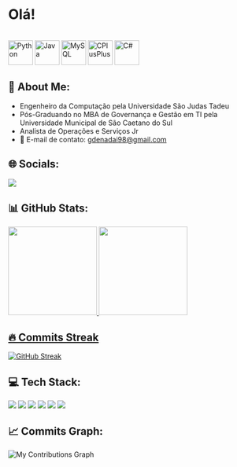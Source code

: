 # Olá!
<div>

<div style="display: inline_block"><br>
<img src="https://cdn.jsdelivr.net/gh/devicons/devicon@latest/icons/python/python-original-wordmark.svg" height="50" alt="Python">
<img src="https://cdn.jsdelivr.net/gh/devicons/devicon@latest/icons/java/java-original-wordmark.svg" height="50" alt="Java">
<img src="https://cdn.jsdelivr.net/gh/devicons/devicon@latest/icons/mysql/mysql-original-wordmark.svg" height="50" alt="MySQL">
<img src="https://cdn.jsdelivr.net/gh/devicons/devicon@latest/icons/cplusplus/cplusplus-original.svg" height="50" alt="CPlusPlus">
<img src="https://cdn.jsdelivr.net/gh/devicons/devicon@latest/icons/csharp/csharp-original.svg" height="50" alt="C#">
      
</div>

## 💫 About Me:
- Engenheiro da Computação pela Universidade São Judas Tadeu
- Pós-Graduando no MBA de Governança e Gestão em TI pela Universidade Municipal de São Caetano do Sul
- Analista de Operações e Serviços Jr
- 📧 E-mail de contato: gdenadai98@gmail.com

## 🌐 Socials:
<div>
<a href="https://www.linkedin.com/in/gustavo-s-b99278191/" target="_blank"><img src="https://img.shields.io/badge/LinkedIn-0A66C2?style=for-the-badge&logo=linkedin&logoColor=white"></a>

</div>

## 📊 GitHub Stats:
<div>
  
<a href="https://github.com/Salva2022">
<img height="180em" src="https://github-readme-stats.vercel.app/api?username=Salva2022&show_icons=true&theme=dracula&include_all_commits=true&count_private=true"/>
<img height="180em" src="https://github-readme-stats.vercel.app/api/top-langs/?username=Salva2022&layout=compact&langs_count=10&theme=dracula"/>

</div>

## 🔥 Commits Streak
<div>

[![GitHub Streak](https://github-readme-streak-stats.herokuapp.com/?user=SEU_USUARIO&theme=dark)](https://git.io/streak-stats)

</div>

## 💻 Tech Stack:
<div>
  
<img src="https://img.shields.io/badge/Python-3776AB?style=for-the-badge&logo=python&logoColor=white" >
<img src="https://img.shields.io/badge/Java-007396?style=for-the-badge&logo=java&logoColor=white" >
<img src="https://img.shields.io/badge/MySQL-4479A1?style=for-the-badge&logo=mysql&logoColor=white" >
<img src="https://img.shields.io/badge/C%2B%2B-00599C?style=for-the-badge&logo=cplusplus&logoColor=white" >
<img src="https://img.shields.io/badge/C%23-239120?style=for-the-badge&logo=csharp&logoColor=white" >
<img src="https://img.shields.io/badge/HTML-E34F26?style=for-the-badge&logo=html&logoColor=white" >  
 
</div>

## 📈 Commits Graph:

![My Contributions Graph](metrics.svg)



